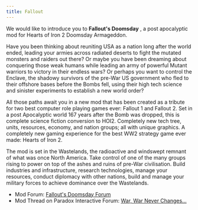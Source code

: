 ```yaml
---
title: Fallout
---
```


We would like to introduce you to **Fallout's Doomsday** , a post apocalyptic mod for Hearts of Iron 2 Doomsday Armageddon.

Have you been thinking about reuniting USA as a nation long after the world ended, leading your armies across radiated deserts to fight the mutated monsters and raiders out there? Or maybe you have been dreaming about conquering those weak humans while leading an army of powerful Mutant warriors to victory in their endless wars? Or perhaps you want to control the Enclave, the shadowy survivors of the pre-War US government who fled to their offshore bases before the Bombs fell, using their high tech science and sinister experiments to establish a new world order?

All those paths await you in a new mod that has been created as a tribute for two best computer role playing games ever: Fallout 1 and Fallout 2. Set in a post Apocalyptic world 167 years after the Bomb was dropped, this is complete science fiction conversion to HOI2. Completely new tech tree, units, resources, economy, and nation groups; all with unique graphics. A completely new gaming experience for the best WW2 strategy game ever made: Hearts of Iron 2.

The mod is set in the Wastelands, the radioactive and windswept remnant of what was once North America. Take control of one of the many groups rising to power on top of the ashes and ruins of pre-War civilisation. Build industries and infrastructure, research technologies, manage your resources, conduct diplomacy with other nations, build and manage your military forces to achieve dominance over the Wastelands.

- Mod Forum: [Fallout's Doomsday Forum](http://terranova.dk/viewforum.php?f=15)
- Mod Thread on Paradox Interactive Forum: [War, War Never Changes...](http://forum.paradoxplaza.com/forum/showthread.php?311272-War-war-never-changes...)
